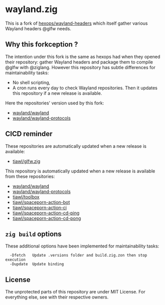 # wayland.zig

This is a fork of [hexops/wayland-headers](https://github.com/hexops/wayland-headers) which itself gather various Wayland headers @glfw needs.

## Why this forkception ?

The intention under this fork is the same as hexops had when they opened their repository: gather Wayland headers and package them to compile @glfw with @ziglang.
However this repository has subtle differences for maintainability tasks:
* No shell scripting,
* A cron runs every day to check Wayland repositories. Then it updates this repository if a new release is available.

Here the repositories' version used by this fork:
* [wayland/wayland](https://github.com/tiawl/wayland.zig/blob/trunk/.versions/wayland)
* [wayland/wayland-protocols](https://github.com/tiawl/wayland.zig/blob/trunk/.versions/wayland-protocols)

## CICD reminder

These repositories are automatically updated when a new release is available:
* [tiawl/glfw.zig](https://github.com/tiawl/glfw.zig)

This repository is automatically updated when a new release is available from these repositories:
* [wayland/wayland](https://gitlab.freedesktop.org/wayland/wayland)
* [wayland/wayland-protocols](https://gitlab.freedesktop.org/wayland/wayland-protocols)
* [tiawl/toolbox](https://github.com/tiawl/toolbox)
* [tiawl/spaceporn-action-bot](https://github.com/tiawl/spaceporn-action-bot)
* [tiawl/spaceporn-action-ci](https://github.com/tiawl/spaceporn-action-ci)
* [tiawl/spaceporn-action-cd-ping](https://github.com/tiawl/spaceporn-action-cd-ping)
* [tiawl/spaceporn-action-cd-pong](https://github.com/tiawl/spaceporn-action-cd-pong)

## `zig build` options

These additional options have been implemented for maintainability tasks:
```
  -Dfetch   Update .versions folder and build.zig.zon then stop execution
  -Dupdate  Update binding
```

## License

The unprotected parts of this repository are under MIT License. For everything else, see with their respective owners.
